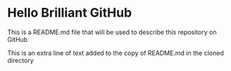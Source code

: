 # Hello Brilliant GitHub

This is a README.md file that will be used to describe this
repository on GitHub

This is an extra line of text added to the copy
of README.md in the cloned directory
